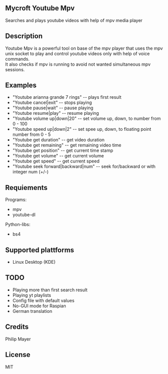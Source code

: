 ## Mycroft Youtube Mpv
Searches and plays youtube videos with help of mpv media player

## Description 
Youtube Mpv is a powerful tool on base of the mpv player that uses the mpv unix
socket to play and control youtube videos only with help of voice commands.<br>
It also checks if mpv is running to avoid not wanted simultaneous mpv sessions.

## Examples 
* "Youtube arianna grande 7 rings" -- plays first result
* "Youtube cancel|exit" -- stops playing
* "Youtube pause|wait" -- pause playing
* "Youtube resume|play" -- resume playing
* "Youtube volume up|down|20" -- set volume up, down, to number from 0 - 100
* "Youtube speed up|down|2" -- set spee up, down, to floating point number from 0 - 5
* "Youtube get duration" -- get video duration
* "Youtube get remaining" -- get remaining video time 
* "Youtube get position" -- get current time stamp
* "Youtube get volume" -- get current volume
* "Youtube get speed" -- get current speed
* "Youtube seek forward|backward|num" -- seek for/backward or with integer num (+/-)

## Requiements
Programs:
* mpv 
* youtube-dl

Python-libs:
* bs4

## Supported plattforms
* Linux Desktop (KDE)

## TODO
* Playing more than first search result
* Playing yt playlists
* Config file with default values
* No-GUI mode for Raspian
* German translation

## Credits 
Philip Mayer

## License 
MIT

